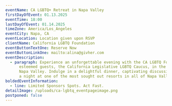 ```yaml
---
eventName: CA LGBTQ+ Retreat in Napa Valley
firstDayOfEvent: 01.13.2025
eventTime: 18:00
lastDayOfEvent: 01.14.2025
timeZone: America/Los_Angeles
eventCity: Napa, CA
eventLocation: Location given upon RSVP
clientName: California LGBTQ Foundation
eventButtonTextOne: Reserve Now
eventButtonLinkOne: mailto:alina@givher.com
eventDescription:
  - paragraph: Experience an unforgettable evening with the CA LGBTQ Foundation and
      esteemed guests, the California Legislative LGBTQ Caucus, in the stunning
      Napa Valley. Indulge in a delightful dinner, captivating discussions, and
      a night at one of the most sought out resorts in all of Napa Valley.
boldedEventInformation:
  - line: Limited Sponsors Spots. Act Fast.
detailImage: /uploads/ca-lgbtq_eventpageimage.png
postponed: false
---
```

